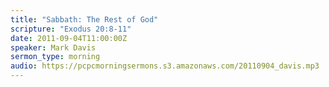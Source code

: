 ```yaml
---
title: "Sabbath: The Rest of God"
scripture: "Exodus 20:8-11"
date: 2011-09-04T11:00:00Z
speaker: Mark Davis
sermon_type: morning
audio: https://pcpcmorningsermons.s3.amazonaws.com/20110904_davis.mp3 
---
```




